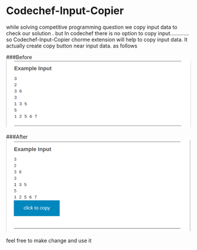 # Codechef-Input-Copier
while solving competitive programming question we copy input data to check our solution . but In codechef there is no option to copy input............. so
Codechef-Input-Copier chorme extension will help to copy input data.
It actually create copy button near input data. as follows


###Before
![](before.png)

###After
![](after.png)


feel free to make change and use it
